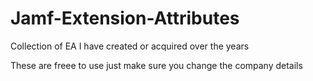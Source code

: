 # Jamf-Extension-Attributes

Collection of EA I have created or acquired over the years

These are freee to use just make sure you change the company details 
